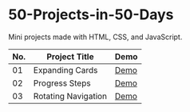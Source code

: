 # 50-Projects-in-50-Days

Mini projects made with HTML, CSS, and JavaScript.

|No.|Project Title|Demo|
|---|---|---|
|01|Expanding Cards|[Demo](https://yangtzujou.github.io/50-Projects-in-50-Days/01-Expanding-Cards/)|
|02|Progress Steps|[Demo](https://yangtzujou.github.io/50-Projects-in-50-Days/02-Progress-Steps/)|
|03|Rotating Navigation|[Demo](https://yangtzujou.github.io/50-Projects-in-50-Days/03-Rotating-Navigation/)|
